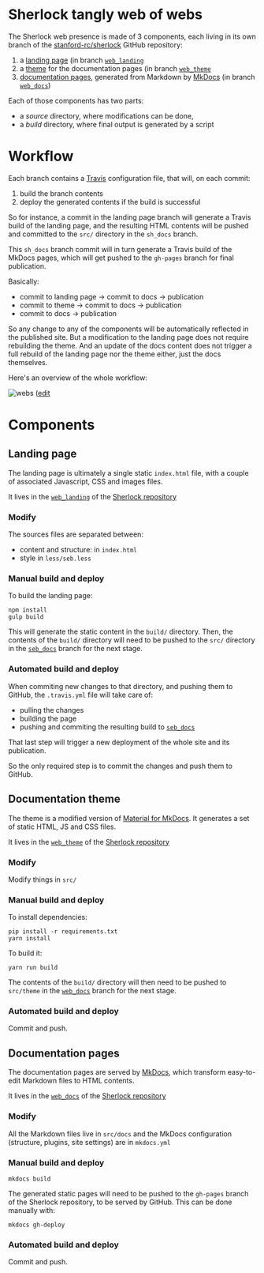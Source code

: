 # Sherlock tangly web of webs

The Sherlock web presence is made of 3 components, each living in its own
branch of the [stanford-rc/sherlock](https://github.com/stanford-rc/sherlock) GitHub repository:

  1. a [landing page](#landing-page) (in branch
     [`web_landing`][url_landing_branch]
  2. a [theme](#idocumentation-theme) for the documentation pages (in branch
     [`web_theme`][url_theme_branch]
  3. [documentation pages](#documentation-pages), generated from Markdown by
     [MkDocs][url_mkdocs] (in branch [`web_docs`][url_docs_branch])

Each of those components has two parts:

  * a *source* directory, where modifications can be done,
  * a *build* directory, where final output is generated by a script

# Workflow

Each branch contains a [Travis][url_travis] configuration file, that will, on
each commit:

1. build the branch contents
2. deploy the generated contents if the build is successful

So for instance, a commit in the landing page branch will generate a Travis
build of the landing page, and the resulting HTML contents will be pushed and
committed to the `src/` directory in the `sh_docs` branch.

This `sh_docs` branch commit will in turn generate a Travis build of the MkDocs
pages, which will get pushed to the `gh-pages` branch for final publication.

Basically:
* commit to landing page -> commit to docs -> publication
* commit to theme -> commit to docs -> publication
* commit to docs -> publication

So any change to any of the components will be automatically reflected in the
published site. But a modification to the landing page does not require
rebuilding the theme. And an update of the docs content does not trigger a full
rebuild of the landing page nor the theme either, just the docs themselves.

Here's an overview of the whole workflow:

![webs][url_webs]
([edit][url_webs_edit]



# Components

## Landing page

The landing page is ultimately a single static `index.html` file, with a couple
of associated Javascript, CSS and images files.

It lives in the [`web_landing`][url_landing_branch] of the [Sherlock
repository][url_repo]

### Modify

The sources files are separated between:

* content and structure: in `index.html`
* style in `less/seb.less`

### Manual build and deploy

To build the landing page:

```
npm install
gulp build
```

This will generate the static content in the `build/` directory. Then, the
contents of the `build/` directory will need to be pushed to the `src/`
directory in the [`seb_docs`][url_docs_branch] branch for the next stage.


### Automated build and deploy

When commiting new changes to that directory, and pushing them to GitHub, the
`.travis.yml` file will take care of:

* pulling the changes
* building the page
* pushing and commiting the resulting build to [`seb_docs`][url_docs_branch]

That last step will trigger a new deployment of the whole site and its
publication.

So the only required step is to commit the changes and push them to GitHub.





## Documentation theme

The theme is a modified version of [Material for MkDocs][url_mkdocs_material].
It generates a set of static HTML, JS and CSS files.

It lives in the [`web_theme`][url_theme_branch] of the [Sherlock
repository][url_repo]

### Modify

Modify things in `src/`

### Manual build and deploy

To install dependencies:
```
pip install -r requirements.txt
yarn install
```

To build it:
```
yarn run build
```

The contents of the `build/` directory will then need to be pushed to
`src/theme` in the [`web_docs`][url_docs_branch] branch for the next stage.

### Automated build and deploy

Commit and push.




## Documentation pages

The documentation pages are served by [MkDocs][url_mkdocs], which transform
easy-to-edit Markdown files to HTML contents.

It lives in the [`web_docs`][url_docs_branch] of the [Sherlock
repository][url_repo]


### Modify

All the Markdown files live in `src/docs` and the MkDocs configuration
(structure, plugins, site settings) are in `mkdocs.yml`

### Manual build and deploy

```
mkdocs build
```

The generated static pages will need to be pushed to the `gh-pages` branch of
the Sherlock repository, to be served by GitHub. This can be done manually
with:

```
mkdocs gh-deploy
```

### Automated build and deploy

Commit and push.




[url_mkdocs]: http://mkdocs.org
[url_travis]: https://travisci.com

[url_repo]:           https://github.com/stanford-rc/sherlock
[url_landing_branch]: https://github.com/stanford-rc/sherlock/tree/web_landing
[url_theme_branch]:   https://github.com/stanford-rc/sherlock/tree/web_theme
[url_docs_branch]:    https://github.com/stanford-rc/sherlock/tree/web_docs
[url_mkdocs_material]: https://squidfunk.github.io/mkdocs-material

[url_webs]: https://docs.google.com/drawings/d/1ja1TyamMKqiemhwW7ZJgdSbmD9wy7xGXhPkNxOEvPE4/pub?w=842&amp;h=715
[url_webs_edit]: https://docs.google.com/drawings/d/1ja1TyamMKqiemhwW7ZJgdSbmD9wy7xGXhPkNxOEvPE4/edit


